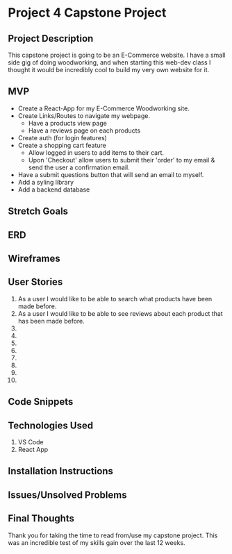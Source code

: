 # Project 4 Capstone Project

## Project Description
This capstone project is going to be an E-Commerce website. I have a small side gig of doing woodworking, and when starting this web-dev class I thought it would be incredibly cool to build my very own website for it. 

## MVP
* Create a React-App for my E-Commerce Woodworking site.
* Create Links/Routes to navigate my webpage.
    * Have a products view page
    * Have a reviews page on each products
* Create auth (for login features)
* Create a shopping cart feature
    * Allow logged in users to add items to their cart.
    * Upon 'Checkout' allow users to submit their 'order' to my email & send the user a confirmation email.
* Have a submit questions button that will send an email to myself.
* Add a syling library
* Add a backend database

## Stretch Goals

## ERD

## Wireframes

## User Stories
1. As a user I would like to be able to search what products have been made before.
2. As a user I would like to be able to see reviews about each product that has been made before.
3. 
4. 
5. 
6. 
7. 
8. 
9. 
10. 

## Code Snippets

## Technologies Used
1. VS Code
2. React App

## Installation Instructions 

## Issues/Unsolved Problems

## Final Thoughts

 Thank you for taking the time to read from/use my capstone project. This was an incredible test of my skills gain over the last 12 weeks.